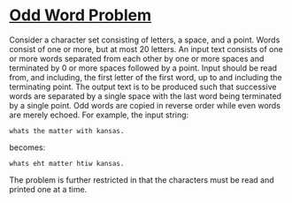 # [Odd Word Problem](http://c2.com/cgi/wiki?OddWordProblem)

Consider a character set consisting of letters, a space, and a point. Words consist of one or more, but at most 20 letters. An input text consists of one or more words separated from each other by one or more spaces and terminated by 0 or more spaces followed by a point. Input should be read from, and including, the first letter of the first word, up to and including the terminating point. The output text is to be produced such that successive words are separated by a single space with the last word being terminated by a single point. Odd words are copied in reverse order while even words are merely echoed. For example, the input string:

    whats the matter with kansas.

becomes:

    whats eht matter htiw kansas.

The problem is further restricted in that the characters must be read and printed one at a time.
